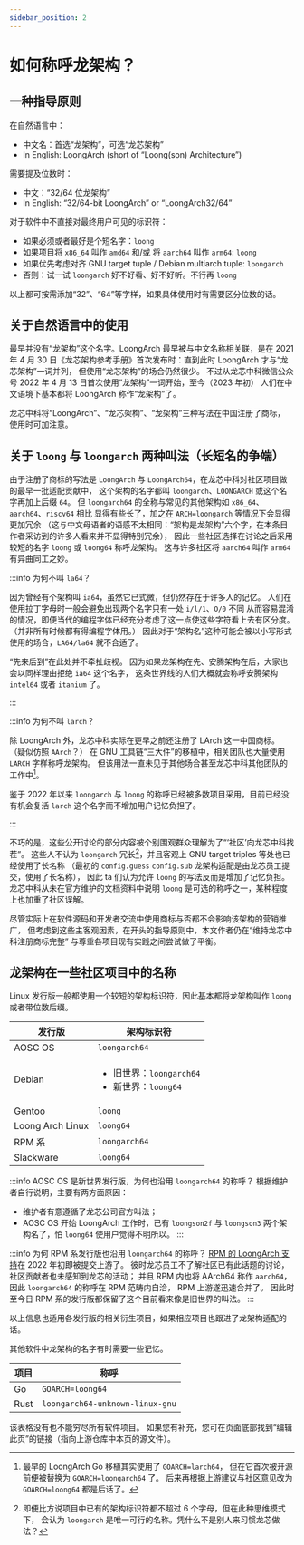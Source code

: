 ```yaml
---
sidebar_position: 2
---
```


# 如何称呼龙架构？

## 一种指导原则

在自然语言中：

* 中文名：首选“龙架构”，可选“龙芯架构”
* In English: LoongArch (short of “Loong(son) Architecture”)

需要提及位数时：

* 中文：“32/64 位龙架构”
* In English: “32/64-bit LoongArch” or “LoongArch32/64”

对于软件中不直接对最终用户可见的标识符：

* 如果必须或者最好是个短名字：`loong`
* 如果项目将 `x86_64` 叫作 `amd64` 和/或 将 `aarch64` 叫作 `arm64`: `loong`
* 如果优先考虑对齐 GNU target tuple / Debian multiarch tuple: `loongarch`
* 否则：试一试 `loongarch` 好不好看、好不好听。不行再 `loong`

以上都可按需添加“32”、“64”等字样，如果具体使用时有需要区分位数的话。

## 关于自然语言中的使用

最早并没有“龙架构”这个名字。LoongArch 最早被与中文名称相关联，是在 2021 年
4 月 30 日《龙芯架构参考手册》首次发布时：直到此时 LoongArch 才与“龙芯架构”一词并列，
但使用“龙芯架构”的场合仍然很少。
不过从龙芯中科微信公众号 2022 年 4 月 13 日首次使用“龙架构”一词开始，至今（2023 年初）
人们在中文语境下基本都将 LoongArch 称作“龙架构”了。

龙芯中科将“LoongArch”、“龙芯架构”、“龙架构”三种写法在中国注册了商标，
使用时可加注意。

## 关于 `loong` 与 `loongarch` 两种叫法（长短名的争端）

由于注册了商标的写法是 `LoongArch` 与 `LoongArch64`，在龙芯中科对社区项目做的最早一批适配贡献中，
这个架构的名字都叫 `loongarch`、`LOONGARCH` 或这个名字再加上后缀 `64`。
但 `loongarch64` 的全称与常见的其他架构如 `x86_64`、`aarch64`、`riscv64` 相比
显得有些长了，加之在 `ARCH=loongarch` 等情况下会显得更加冗余
（这与中文母语者的语感不太相同：“架构是龙架构”六个字，在本条目作者采访到的许多人看来并不显得特别冗余），
因此一些社区选择在讨论之后采用较短的名字 `loong` 或 `loong64` 称呼龙架构。
这与许多社区将 `aarch64` 叫作 `arm64` 有异曲同工之妙。

:::info 为何不叫 `la64`？

因为曾经有个架构叫 `ia64`，虽然它已式微，但仍然存在于许多人的记忆。
人们在使用拉丁字母时一般会避免出现两个名字只有一处 `i/l/1`、`O/0` 不同
从而容易混淆的情况，即便当代的编程字体已经充分考虑了这一点使这些字符看上去有区分度。
（并非所有时候都有得编程字体用。）
因此对于“架构名”这种可能会被以小写形式使用的场合，`LA64/la64` 就不合适了。

“先来后到”在此处并不牵扯歧视。
因为如果龙架构在先、安腾架构在后，大家也会以同样理由拒绝 `ia64` 这个名字，
这条世界线的人们大概就会称呼安腾架构 `intel64` 或者 `itanium` 了。

:::

:::info 为何不叫 `larch`？

除 LoongArch 外，龙芯中科实际在更早之前还注册了 LArch 这一中国商标。
（疑似仿照 `AArch`？）
在 GNU 工具链“三大件”的移植中，相关团队也大量使用 `LARCH` 字样称呼龙架构。
但该用法一直未见于其他场合甚至龙芯中科其他团队的工作中[^1]。

鉴于 2022 年以来 `loongarch` 与 `loong` 的称呼已经被多数项目采用，目前已经没有机会复活
`larch` 这个名字而不增加用户记忆负担了。

:::

[^1]: 最早的 LoongArch Go 移植其实使用了 `GOARCH=larch64`，
但在它首次被开源前便被替换为 `GOARCH=loongarch64` 了。
后来再根据上游建议与社区意见改为 `GOARCH=loong64` 都是后话了。

不巧的是，这些公开讨论的部分内容被个别围观群众理解为了“‘社区’向龙芯中科找茬”。
这些人不认为 `loongarch` 冗长[^2]，并且客观上 GNU target triples 等处也已经使用了长名称
（最初的 `config.guess` `config.sub` 龙架构适配是由龙芯员工提交，使用了长名称），
因此 ta 们认为允许 `loong` 的写法反而是增加了记忆负担。
龙芯中科从未在官方维护的文档资料中说明 `loong` 是可选的称呼之一，某种程度上也加重了社区误解。

[^2]: 即便比方说项目中已有的架构标识符都不超过 6 个字母，但在此种思维模式下，
会认为 `loongarch` 是唯一可行的名称。凭什么不是别人来习惯龙芯做法？

尽管实际上在软件源码和开发者交流中使用商标与否都不会影响该架构的营销推广，
但考虑到这些主客观因素，在开头的指导原则中，本文作者仍在“维持龙芯中科注册商标完整”
与尊重各项目现有实践之间尝试做了平衡。

## 龙架构在一些社区项目中的名称

Linux 发行版一般都使用一个较短的架构标识符，因此基本都将龙架构叫作 `loong`
或者带位数后缀。

|发行版|架构标识符|
|------|----------|
|AOSC OS|`loongarch64`|
|Debian|<ul><li>旧世界：`loongarch64`</li><li>新世界：`loong64`</li></ul>|
|Gentoo|`loong`|
|Loong Arch Linux|`loong64`|
|RPM 系|`loongarch64`|
|Slackware|`loong64`|

:::info AOSC OS 是新世界发行版，为何也沿用 `loongarch64` 的称呼？
根据维护者自行说明，主要有两方面原因：

* 维护者有意遵循了龙芯公司官方叫法；
* AOSC OS 开始 LoongArch 工作时，已有 `loongson2f` 与 `loongson3` 两个架构名了，怕 `loong64` 使用户觉得不明所以。
:::

:::info 为何 RPM 系发行版也沿用 `loongarch64` 的称呼？
[RPM 的 LoongArch 支持][rpm-loongarch64]在 2022 年初即被提交上游了。
彼时龙芯员工不了解社区已有此话题的讨论，社区贡献者也未感知到龙芯的活动；
并且 RPM 内也将 AArch64 称作 `aarch64`，因此 `loongarch64` 的称呼在 RPM 范畴内自洽，
RPM 上游遂迅速合并了。
因此时至今日 RPM 系的发行版都保留了这个目前看来像是旧世界的叫法。
:::

[rpm-loongarch64]: https://github.com/rpm-software-management/rpm/commit/7a014dae736f9c7a7c75f63deaa4dbbb9ae0249c

以上信息也适用各发行版的相关衍生项目，如果相应项目也跟进了龙架构适配的话。

其他软件中龙架构的名字有时需要一些记忆。

|项目|称呼|
|----|----|
|Go|`GOARCH=loong64`|
|Rust|`loongarch64-unknown-linux-gnu`|

该表格没有也不能穷尽所有软件项目。
如果您有补充，您可在页面底部找到“编辑此页”的链接（指向上游仓库中本页的源文件）。
